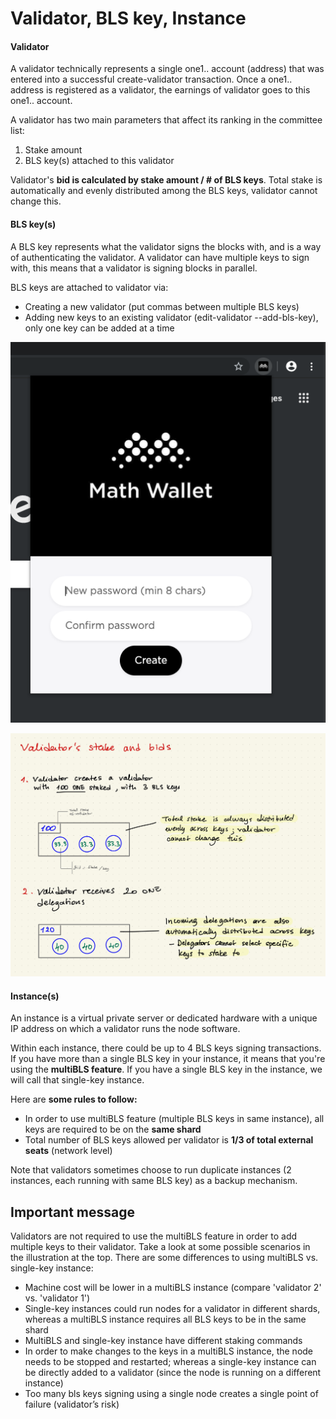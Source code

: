 # Validator, BLS key, Instance

#### Validator

A validator technically represents a single one1.. account \(address\) that was entered into a successful create-validator transaction. Once a one1.. address is registered as a validator, the earnings of validator goes to this one1.. account.

A validator has two main parameters that affect its ranking in the committee list:

1. Stake amount
2. BLS key\(s\) attached to this validator

Validator's **bid is calculated by stake amount / \# of BLS keys**. Total stake is automatically and evenly distributed among the BLS keys, validator cannot change this.

#### BLS key\(s\)

A BLS key represents what the validator signs the blocks with, and is a way of authenticating the validator. A validator can have multiple keys to sign with, this means that a validator is signing blocks in parallel.

BLS keys are attached to validator via:

* Creating a new validator \(put commas between multiple BLS keys\)
* Adding new keys to an existing validator \(edit-validator --add-bls-key\), only one key can be added at a time

![](../../.gitbook/assets/image%20%2840%29.png)

![](../../.gitbook/assets/image%20%2828%29.png)

#### Instance\(s\)

An instance is a virtual private server or dedicated hardware with a unique IP address on which a validator runs the node software. 

Within each instance, there could be up to 4 BLS keys signing transactions. If you have more than a single BLS key in your instance, it means that you're using the **multiBLS feature**. If you have a single BLS key in the instance, we will call that single-key instance.

Here are **some rules to follow:**

* In order to use multiBLS feature \(multiple BLS keys in same instance\), all keys are required to be on the **same shard**
* Total number of BLS keys allowed per validator is **1/3 of total external seats** \(network level\)

Note that validators sometimes choose to run duplicate instances \(2 instances, each running with same BLS key\) as a backup mechanism.

## Important message

Validators are not required to use the multiBLS feature in order to add multiple keys to their validator. Take a look at some possible scenarios in the illustration at the top. There are some differences to using multiBLS vs. single-key instance:

* Machine cost will be lower in a multiBLS instance \(compare 'validator 2' vs. 'validator 1'\)
* Single-key instances could run nodes for a validator in different shards, whereas a multiBLS instance requires all BLS keys to be in the same shard
* MultiBLS and single-key instance have different staking commands
* In order to make changes to the keys in a multiBLS instance, the node needs to be stopped and restarted; whereas a single-key instance can be directly added to a validator \(since the node is running on a different instance\)
* Too many bls keys signing using a single node creates a single point of failure \(validator’s risk\)

